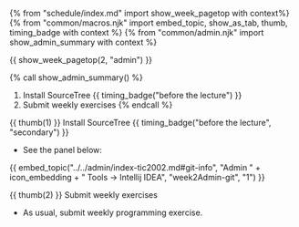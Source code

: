 {% from "schedule/index.md" import show_week_pagetop with context%}
{% from "common/macros.njk" import embed_topic, show_as_tab, thumb, timing_badge with context %}
{% from "common/admin.njk" import show_admin_summary with context %}

{{ show_week_pagetop(2, "admin") }}



{% call show_admin_summary() %}
1. Install SourceTree {{ timing_badge("before the lecture") }}
1. Submit weekly exercises
{% endcall %}

{{ thumb(1) }} Install SourceTree {{ timing_badge("before the lecture", "secondary") }}

* See the panel below:

<div class="indented-level2">

{{ embed_topic("../../admin/index-tic2002.md#git-info", "Admin " + icon_embedding + " Tools → Intellij IDEA", "week2Admin-git", "1") }}
</div>

{{ thumb(2) }} Submit weekly exercises

* As usual, submit weekly programming exercise.
